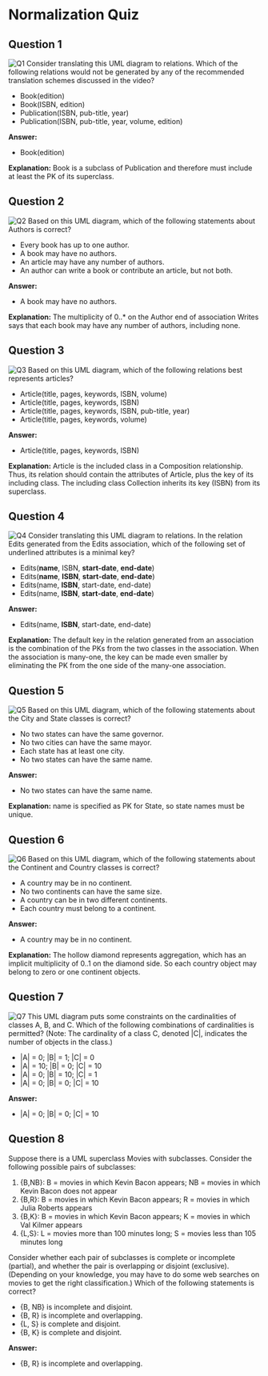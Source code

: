 Normalization Quiz 
=======================

Question 1
--------------
![Q1](Q1_UML_Diagram.png)
Consider translating this UML diagram to relations. Which of the following relations would not be generated by any of the recommended translation schemes discussed in the video?

* Book(edition)
* Book(ISBN, edition)
* Publication(ISBN, pub-title, year)
* Publication(ISBN, pub-title, year, volume, edition)

**Answer:**
* Book(edition)

**Explanation:**
Book is a subclass of Publication and therefore must include at least the PK of its superclass.


Question 2
-----------------------
![Q2](Q2_UML_Diagram.png)
Based on this UML diagram, which of the following statements about Authors is correct?

* Every book has up to one author.
* A book may have no authors. 
* An article may have any number of authors.
* An author can write a book or contribute an article, but not both.

**Answer:** 
* A book may have no authors. 

**Explanation:**
The multiplicity of 0..* on the Author end of association Writes says that each book may have any number of authors, including none.


Question 3
-------------------------
![Q3](Q3_UML_Diagram.png)
Based on this UML diagram, which of the following relations best represents articles?

* Article(title, pages, keywords, ISBN, volume)
* Article(title, pages, keywords, ISBN)
* Article(title, pages, keywords, ISBN, pub-title, year)
* Article(title, pages, keywords, volume)

**Answer:** 
* Article(title, pages, keywords, ISBN)

**Explanation:**
Article is the included class in a Composition relationship. Thus, its relation should contain the attributes of Article, plus the key of its including class. The including class Collection inherits its key (ISBN) from its superclass.


Question 4
-------------------------------
![Q4](Q4_UML_Diagram.png)
Consider translating this UML diagram to relations. In the relation Edits generated from the Edits association, which of the following set of underlined attributes is a minimal key?

* Edits(__name__, ISBN, __start-date__, __end-date__)
* Edits(__name__, __ISBN__, __start-date__, __end-date__)
* Edits(name, __ISBN__, start-date, end-date)
* Edits(name, __ISBN__, __start-date__, __end-date__)

**Answer:** 
* Edits(name, __ISBN__, start-date, end-date)

**Explanation:**
The default key in the relation generated from an association is the combination of the PKs from the two classes in the association. When the association is many-one, the key can be made even smaller by eliminating the PK from the one side of the many-one association.


Question 5
--------------------------
![Q5](Q5_UML_Diagram.png)
Based on this UML diagram, which of the following statements about the City and State classes is correct?

* No two states can have the same governor.
* No two cities can have the same mayor.
* Each state has at least one city.
* No two states can have the same name.

**Answer:**
* No two states can have the same name.

**Explanation:**
name is specified as PK for State, so state names must be unique.


Question 6
--------------------
![Q6](Q6_UML_Diagram.png)
Based on this UML diagram, which of the following statements about the Continent and Country classes is correct?

* A country may be in no continent.
* No two continents can have the same size.
* A country can be in two different continents.
* Each country must belong to a continent.

**Answer:** 
* A country may be in no continent.

**Explanation:**
The hollow diamond represents aggregation, which has an implicit multiplicity of 0..1 on the diamond side. So each country object may belong to zero or one continent objects.


Question 7
--------------------
![Q7](Q7_UML_Diagram.png)
This UML diagram puts some constraints on the cardinalities of classes A, B, and C. Which of the following combinations of cardinalities is permitted? (Note: The cardinality of a class C, denoted |C|, indicates the number of objects in the class.)

* |A| = 0; |B| = 1; |C| = 0
* |A| = 10; |B| = 0; |C| = 10
* |A| = 0; |B| = 10; |C| = 1
* |A| = 0; |B| = 0; |C| = 10

**Answer:** 
* |A| = 0; |B| = 0; |C| = 10


Question 8
--------------------
Suppose there is a UML superclass Movies with subclasses. Consider the following possible pairs of subclasses:

1. {B,NB}: B = movies in which Kevin Bacon appears; NB = movies in which Kevin Bacon does not appear
2. {B,R}: B = movies in which Kevin Bacon appears; R = movies in which Julia Roberts appears
3. {B,K}: B = movies in which Kevin Bacon appears; K = movies in which Val Kilmer appears
4. {L,S}: L = movies more than 100 minutes long; S = movies less than 105 minutes long

Consider whether each pair of subclasses is complete or incomplete (partial), and whether the pair is overlapping or disjoint (exclusive). (Depending on your knowledge, you may have to do some web searches on movies to get the right classification.) Which of the following statements is correct?

* {B, NB} is incomplete and disjoint.
* {B, R} is incomplete and overlapping. 
* {L, S} is complete and disjoint.
* {B, K} is complete and disjoint.

**Answer:** 
* {B, R} is incomplete and overlapping. 
